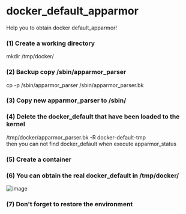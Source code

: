 # docker_default_apparmor
Help you to obtain docker default_apparmor!

### (1) Create a working directory 
mkdir /tmp/docker/

### (2) Backup copy /sbin/apparmor_parser
cp -p /sbin/apparmor_parser /sbin/apparmor_parser.bk

### (3) Copy new apparmor_parser to /sbin/

### (4) Delete the docker_default that have been loaded to the kernel
/tmp/docker/apparmor_parser.bk -R docker-default-tmp<br>
then you can not find docker_default when execute apparmor_status

### (5) Create a container

### (6) You can obtain the real docker_default in /tmp/docker/
![image](https://user-images.githubusercontent.com/24563500/188603276-caa2d043-5396-4d8f-97a4-d8547326173e.png)

### (7) Don't forget to restore the environment
